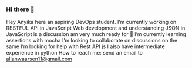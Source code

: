 ### Hi there 👋


Hey Anyika here an aspiring DevOps student. I’m currently working on RESTFUL API in JavaScript
Web development and understanding JSON in JavaScript is a discussion am very much ready for
🌱 I’m currently learning assertions with mocha
 I’m looking to collaborate on discussions on the same
I’m looking for help with Rest API js
 I also have intermediate experience in python
How to reach me: send an email to allanwaarsen11@gmail.com
